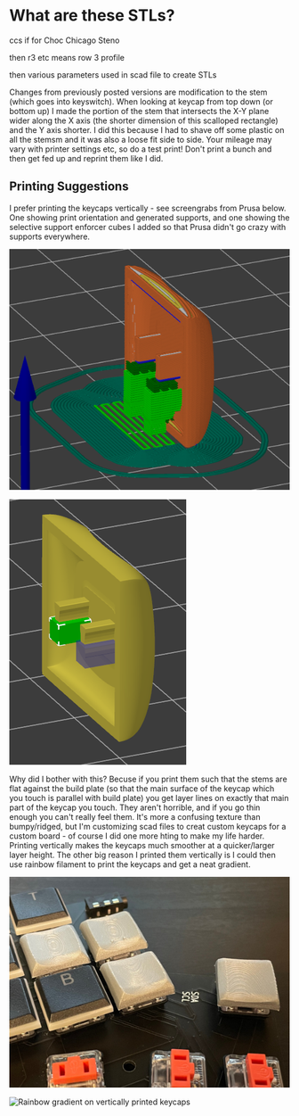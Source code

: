 # What are these STLs?

ccs if for Choc Chicago Steno

then r3 etc means row 3 profile

then various parameters used in scad file to create STLs

Changes from previously posted versions are modification to the stem (which goes into keyswitch). When looking at keycap from top down (or bottom up) I made the portion of the stem that intersects the X-Y plane wider along the X axis (the shorter dimension of this scalloped rectangle) and the Y axis shorter. I did this because I had to shave off some plastic on all the stemsm and it was also a loose fit side to side. Your mileage may vary with printer settings etc, so do a test print! Don't print a bunch and then get fed up and reprint them like I did.

## Printing Suggestions

I prefer printing the keycaps vertically - see screengrabs from Prusa below. One showing print orientation and generated supports, and one showing the selective support enforcer cubes I added so that Prusa didn't go crazy with supports everywhere.

![Print Orientation and Generated Supports](../Photo/print-ccs-vertical-sliced.png)

![Support Enforcers](../Photo/print-ccs-vertical-support-enforcers.png)

Why did I bother with this? Becuse if you print them such that the stems are flat against the build plate (so that the main surface of the keycap which you touch is parallel with build plate) you get layer lines on exactly that main part of the keycap you touch. They aren't horrible, and if you go thin enough you can't really feel them. It's more a confusing texture than bumpy/ridged, but I'm customizing scad files to creat custom keycaps for a custom board - of course I did one more hting to make my life harder. Printing vertically makes the keycaps much smoother at a quicker/larger layer height. The other big reason I printed them vertically is I could then use rainbow filament to print the keycaps and get a neat gradient.

![Outcome of printing keycaps flat, instead of vertically](../Photo/r3-r3homing-r2r4-thumb1u-small.jpg)

![Rainbow gradient on vertically printed keycaps](https://jklideas.com/wp-content/uploads/2022/05/keyboard-gergo-small.jpg)
